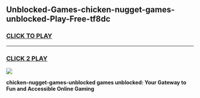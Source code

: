 
## Unblocked-Games-chicken-nugget-games-unblocked-Play-Free-tf8dc
<h3>
<a href="https://premium76.site?title=chicken-nugget-games-unblocked&ref=18A1">CLICK TO PLAY</a></h3>
<hr>

<h3>
<a href="https://premium76.site?title=chicken-nugget-games-unblocked&ref=18A1">CLICK 2 PLAY</a>
  
</h3>

<a href="https://premium76.site?title=chicken-nugget-games-unblocked&ref=18A1"><img src="https://clearcache.store/games.png"></a>


**chicken-nugget-games-unblocked games unblocked: Your Gateway to Fun and Accessible Online Gaming**
